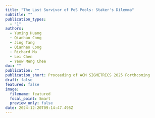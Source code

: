 ```yaml
---
title: "The Last Survivor of PoS Pools: Staker's Dilemma"
subtitle: ""
publication_types:
  - "1"
authors:
  - Yuming Huang
  - Qianhao Cong
  - Jing Tang
  - Qianhao Cong
  - Richard Ma
  - Lei Chen
  - Yeow Meng Chee
doi: ""
publication: ""
publication_short: Proceeding of ACM SIGMETRICS 2025 Forthcoming
draft: false
featured: false
image:
  filename: featured
  focal_point: Smart
  preview_only: false
date: 2024-12-20T09:14:47.495Z
---
```


